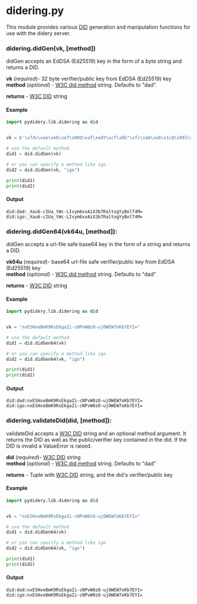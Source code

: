 # didering.py

This module provides various [DID](https://w3c-ccg.github.io/did-spec/) generation and manipulation functions for use with the didery server.

### didering.didGen(vk, [method])
didGen accepts an EdDSA (Ed25519) key in the form of a byte string and returns a DID.

**vk** (_required_)- 32 byte verifier/public key from EdDSA (Ed25519) key  
**method** (_optional_) - [W3C did method](https://w3c-ccg.github.io/did-spec/#specific-did-method-schemes) string. Defaults to "dad". 
  
**returns** - [W3C DID](https://w3c-ccg.github.io/did-spec/) string

#### Example
```python
import pydidery.lib.didering as did


vk = b'\xfdv\xae\xeb\xe7\x08Q\xaf\xedY\xcf\x8b"\xfc\xa6\xeb\x1c@\x89}\xdb\xed\x16\xa5\xb6\x88\x18\xc8\x1a%O\x83'

# use the default method
did1 = did.didGen(vk)

# or you can specify a method like igo
did2 = did.didGen(vk, "igo")

print(did1)
print(did2)
```

#### Output
```
did:dad:_Xau6-cIUa_tWc-LIvym6xxAiX3b7RaltogYyBolT4M=
did:igo:_Xau6-cIUa_tWc-LIvym6xxAiX3b7RaltogYyBolT4M=
```

### didering.didGen64(vk64u, [method]):
didGen accepts a url-file safe base64 key in the form of a string and returns a DID.

**vk64u** (_required_)- base64 url-file safe verifier/public key from EdDSA (Ed25519) key  
**method** (_optional_) - [W3C did method](https://w3c-ccg.github.io/did-spec/#specific-did-method-schemes) string. Defaults to "dad"

**returns** - [W3C DID](https://w3c-ccg.github.io/did-spec/) string

#### Example
```python
import pydidery.lib.didering as did


vk = "nxESHveBmK9RsEkgaZi-cNPvW0zO-ujOWEW7oKb7EYI="

# use the default method
did1 = did.didGen64(vk)

# or you can specify a method like igo
did2 = did.didGen64(vk, "igo")

print(did1)
print(did2)
```

#### Output
```
did:dad:nxESHveBmK9RsEkgaZi-cNPvW0zO-ujOWEW7oKb7EYI=
did:igo:nxESHveBmK9RsEkgaZi-cNPvW0zO-ujOWEW7oKb7EYI=
```

### didering.validateDid(did, [method]):
validateDid accepts a [W3C DID](https://w3c-ccg.github.io/did-spec/) string and an optional method argument.  It returns the DID as well as the public/verifier key contained in the did.  If the DID is invalid a ValueError is raised.

**did** (_required_)- [W3C DID](https://w3c-ccg.github.io/did-spec/) string  
**method** (_optional_) - [W3C did method](https://w3c-ccg.github.io/did-spec/#specific-did-method-schemes) string. Defaults to "dad"

**returns** - Tuple with [W3C DID](https://w3c-ccg.github.io/did-spec/) string, and the did's verifier/public key

#### Example
```python
import pydidery.lib.didering as did


vk = "nxESHveBmK9RsEkgaZi-cNPvW0zO-ujOWEW7oKb7EYI="

# use the default method
did1 = did.didGen64(vk)

# or you can specify a method like igo
did2 = did.didGen64(vk, "igo")

print(did1)
print(did2)
```

#### Output
```
did:dad:nxESHveBmK9RsEkgaZi-cNPvW0zO-ujOWEW7oKb7EYI=
did:igo:nxESHveBmK9RsEkgaZi-cNPvW0zO-ujOWEW7oKb7EYI=
```
